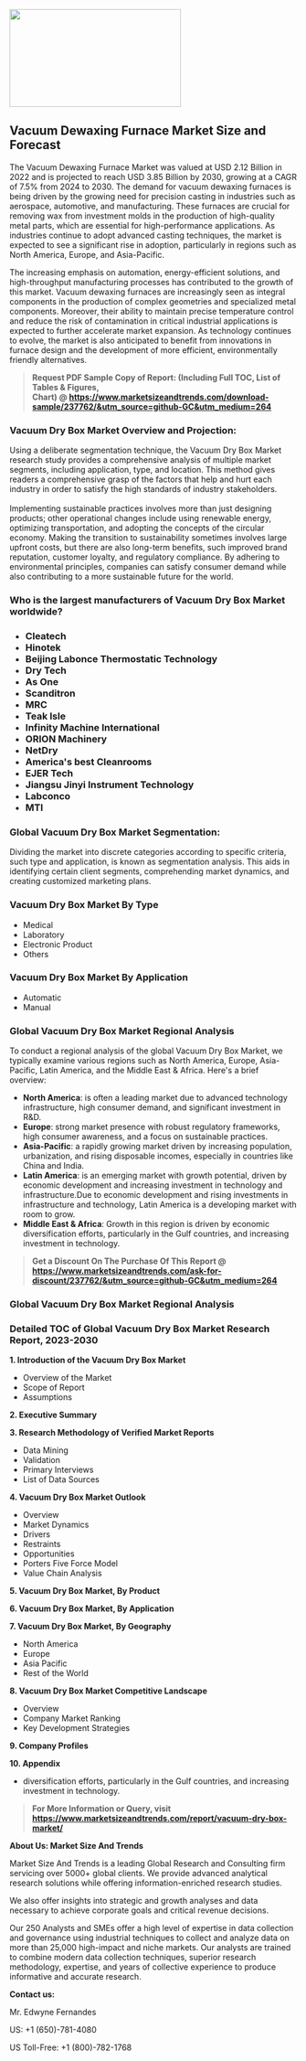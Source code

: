 <p><img class="alignnone size-medium wp-image-20088" src="https://ffe5etoiles.com/wp-content/uploads/2024/12/MST1-300x171.png" alt="" width="300" height="171" /></p><h2>Vacuum Dewaxing Furnace Market Size and Forecast</h2><p>The Vacuum Dewaxing Furnace Market was valued at USD 2.12 Billion in 2022 and is projected to reach USD 3.85 Billion by 2030, growing at a CAGR of 7.5% from 2024 to 2030. The demand for vacuum dewaxing furnaces is being driven by the growing need for precision casting in industries such as aerospace, automotive, and manufacturing. These furnaces are crucial for removing wax from investment molds in the production of high-quality metal parts, which are essential for high-performance applications. As industries continue to adopt advanced casting techniques, the market is expected to see a significant rise in adoption, particularly in regions such as North America, Europe, and Asia-Pacific.</p><p>The increasing emphasis on automation, energy-efficient solutions, and high-throughput manufacturing processes has contributed to the growth of this market. Vacuum dewaxing furnaces are increasingly seen as integral components in the production of complex geometries and specialized metal components. Moreover, their ability to maintain precise temperature control and reduce the risk of contamination in critical industrial applications is expected to further accelerate market expansion. As technology continues to evolve, the market is also anticipated to benefit from innovations in furnace design and the development of more efficient, environmentally friendly alternatives.</p></p><blockquote id="" class=""><strong>Request PDF Sample Copy of Report: (Including Full TOC, List of Tables &amp; Figures, Chart)&nbsp;@&nbsp;<strong><a href="https://www.marketsizeandtrends.com/download-sample/237762/&utm_source=github-GC&utm_medium=264" target="_blank">https://www.marketsizeandtrends.com/download-sample/237762/&utm_source=github-GC&utm_medium=264</a></strong></strong></blockquote><h3 id="" class="">Vacuum Dry Box Market&nbsp;Overview and Projection:</h3><p id="" class="">Using a deliberate segmentation technique, the Vacuum Dry Box Market research study provides a comprehensive analysis of multiple market segments, including application, type, and location. This method gives readers a comprehensive grasp of the factors that help and hurt each industry in order to satisfy the high standards of industry stakeholders. <br /> <br />Implementing sustainable practices involves more than just designing products; other operational changes include using renewable energy, optimizing transportation, and adopting the concepts of the circular economy. Making the transition to sustainability sometimes involves large upfront costs, but there are also long-term benefits, such improved brand reputation, customer loyalty, and regulatory compliance. By adhering to environmental principles, companies can satisfy consumer demand while also contributing to a more sustainable future for the world.</p><h3 id="" class="">Who is the largest manufacturers of&nbsp;Vacuum Dry Box Market worldwide?</h3><h3 class=""><p><ul><li>Cleatech </li><li> Hinotek </li><li> Beijing Labonce Thermostatic Technology </li><li> Dry Tech </li><li> As One </li><li> Scanditron </li><li> MRC </li><li> Teak Isle </li><li> Infinity Machine International </li><li> ORION Machinery </li><li> NetDry </li><li> America's best Cleanrooms </li><li> EJER Tech </li><li> Jiangsu Jinyi Instrument Technology </li><li> Labconco </li><li> MTI</li></ul></p></h3><h3 id="" class="">Global&nbsp;Vacuum Dry Box Market Segmentation:</h3><p id="" class="">Dividing the market into discrete categories according to specific criteria, such type and application, is known as segmentation analysis. This aids in identifying certain client segments, comprehending market dynamics, and creating customized marketing plans.</p><h3 id="" class="">Vacuum Dry Box Market&nbsp;By Type</h3><p><p><ul><li>Medical</li><li> Laboratory</li><li> Electronic Product</li><li> Others</p></li></ul></p></p><h3 id="" class="">Vacuum Dry Box Market&nbsp;By Application</h3><p class=""><p><ul><li>Automatic</li><li> Manual</li></ul></p></p><h3 id="" class="">Global Vacuum Dry Box Market Regional Analysis</h3><p id="" class="">To conduct a regional analysis of the global Vacuum Dry Box Market, we typically examine various regions such as North America, Europe, Asia-Pacific, Latin America, and the Middle East &amp; Africa. Here's a brief overview:</p><ul><li><strong>North America</strong>: is often a leading market due to advanced technology infrastructure, high consumer demand, and significant investment in R&amp;D.</li><li><strong>Europe</strong>: strong market presence with robust regulatory frameworks, high consumer awareness, and a focus on sustainable practices.</li><li><strong>Asia-Pacific</strong>: a rapidly growing market driven by increasing population, urbanization, and rising disposable incomes, especially in countries like China and India.</li><li><strong>Latin America</strong>: is an emerging market with growth potential, driven by economic development and increasing investment in technology and infrastructure.Due to economic development and rising investments in infrastructure and technology, Latin America is a developing market with room to grow.</li><li><strong>Middle East &amp; Africa</strong>: Growth in this region is driven by economic diversification efforts, particularly in the Gulf countries, and increasing investment in technology.</li></ul><blockquote id="" class=""><strong>Get a Discount On The Purchase Of This Report @ <strong><a href="https://www.marketsizeandtrends.com/ask-for-discount/237762/&utm_source=github-GC&utm_medium=264" target="_blank">https://www.marketsizeandtrends.com/ask-for-discount/237762/&utm_source=github-GC&utm_medium=264</a></strong></strong></blockquote><h3 id="" class="">Global Vacuum Dry Box Market Regional Analysis</h3><h3 id="" class="">Detailed TOC of Global Vacuum Dry Box Market Research Report, 2023-2030</h3><p id="" class=""><strong>1. Introduction of the Vacuum Dry Box Market</strong></p><ul><li>Overview of the Market</li><li>Scope of Report</li><li>Assumptions</li></ul><p id="" class=""><strong>2. Executive Summary</strong></p><p id="" class=""><strong>3. Research Methodology of Verified Market Reports</strong></p><ul><li>Data Mining</li><li>Validation</li><li>Primary Interviews</li><li>List of Data Sources</li></ul><p id="" class=""><strong>4. Vacuum Dry Box Market Outlook</strong></p><ul><li>Overview</li><li>Market Dynamics</li><li>Drivers</li><li>Restraints</li><li>Opportunities</li><li>Porters Five Force Model</li><li>Value Chain Analysis</li></ul><p id="" class=""><strong>5. Vacuum Dry Box Market, By Product</strong></p><p id="" class=""><strong>6. Vacuum Dry Box Market, By Application</strong></p><p id="" class=""><strong>7. Vacuum Dry Box Market, By Geography</strong></p><ul><li>North America</li><li>Europe</li><li>Asia Pacific</li><li>Rest of the World</li></ul><p id="" class=""><strong>8. Vacuum Dry Box Market Competitive Landscape</strong></p><ul><li>Overview</li><li>Company Market Ranking</li><li>Key Development Strategies</li></ul><p id="" class=""><strong>9. Company Profiles</strong></p><p id="" class=""><strong>10. Appendix</strong></p><ul><li>diversification efforts, particularly in the Gulf countries, and increasing investment in technology.</li></ul><blockquote id="" class=""><strong>For More Information or Query, visit <strong><strong><a href="https://www.marketsizeandtrends.com/report/vacuum-dry-box-market/" target="_blank">https://www.marketsizeandtrends.com/report/vacuum-dry-box-market/</a></strong></strong></strong></blockquote><p id="" class=""><strong>About Us: Market Size And Trends</strong></p><p id="" class="">Market Size And Trends is a leading Global Research and Consulting firm servicing over 5000+ global clients. We provide advanced analytical research solutions while offering information-enriched research studies.</p><p id="" class="">We also offer insights into strategic and growth analyses and data necessary to achieve corporate goals and critical revenue decisions.</p><p id="" class="">Our 250 Analysts and SMEs offer a high level of expertise in data collection and governance using industrial techniques to collect and analyze data on more than 25,000 high-impact and niche markets. Our analysts are trained to combine modern data collection techniques, superior research methodology, expertise, and years of collective experience to produce informative and accurate research.</p><p id="" class=""><strong>Contact us:</strong></p><p id="" class="">Mr. Edwyne Fernandes</p><p id="" class="">US: +1 (650)-781-4080</p><p id="" class="">US Toll-Free: +1 (800)-782-1768</p>
